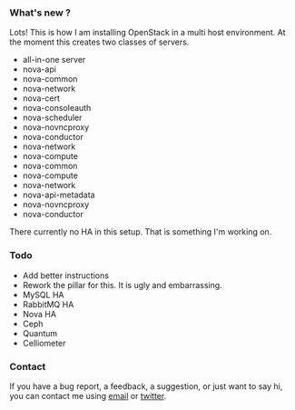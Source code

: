 ### What's new ?

Lots! This is how I am installing OpenStack in a multi host environment.  At the moment this creates two classes of servers.

- all-in-one server
 - nova-api
 - nova-common
 - nova-network
 - nova-cert
 - nova-consoleauth
 - nova-scheduler
 - nova-novncproxy
 - nova-conductor
 - nova-network
- nova-compute
 - nova-common
 - nova-compute
 - nova-network
 - nova-api-metadata
 - nova-novncproxy
 - nova-conductor

There currently no HA in this setup. That is something I'm working on. 

### Todo

- Add better instructions
- Rework the pillar for this. It is ugly and embarrassing.
- MySQL HA
- RabbitMQ HA
- Nova HA
- Ceph
- Quantum
- Celliometer   

### Contact

If you have a bug report, a feedback, a suggestion, or just want to say hi, you can contact me using [email](mailto:entropyworks@gmail.com) or [twitter](http://twitter.com/entropyworks).